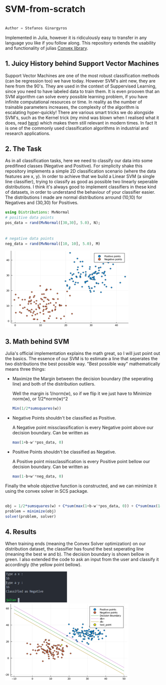 # SVM-from-scratch 

```julia

Author = Stefanos Ginargyros

```

Implemented in Julia, however it is ridiculously easy to transfer in any language you like if you follow along.
This repository extends the usability and functionality of julias [Convex library](https://jump.dev/Convex.jl/v0.13.2/examples/general_examples/svm/).


## 1. Juicy History behind Support Vector Machines 

Support Vector Machines are one of the most robust classification methods (can be regression too) we have today. 
However SVM's aint new, they are here from the 90's. They are used in the context of Suppervised Learning, since you need to have labeled data to train them.
It is even prooven that an SVM algorithm can solve every possible learning problem, if you have infinite computational resources or time. In reality as the number of trainable parameters increases, the complexity of the algorithm is escalating hyper-quickly! There are various smart tricks we do alongside SVM's, such as the Kernel trick (my mind
was blown when I realised what it does, read [here](https://medium.com/@zxr.nju/what-is-the-kernel-trick-why-is-it-important-98a98db0961d)) which makes them still relevant in modern times. In fact It is one of the commonly used classification algorithms in industrial and research applications.



## 2. The Task

As in all classification tasks, here we need to classify our data into some predifined classes (Negative and Positive). For simplicity shake this repository implements a simple 
2D classification scenario (where the data features are x, y). In order to achieve that we build a Linear SVM (a single line classifier), trying to classify as good as possible
two linearly seperable distributions. I think it's always good to implement classifiers in these kind of datasets, in order to understand the behaviour of your classifier
easier. The distributions I made are normal distributions arround (10,10) for Negatives and (30,30) for Positives. 

 ```julia
using Distributions: MvNormal
# positive data points
pos_data = rand(MvNormal([30,30], 5.0), N);


# negative data points
neg_data = rand(MvNormal([10, 10], 5.0), M)
```

<img src="https://github.com/stefgina/svm-from-scratch/blob/main/imgs/distributions.png" width=400 height=250>


## 3. Math behind SVM

Julia's official implementation explains the math great, so I will just point out the basics. The essence of our SVM is to estimate a line that seperates the two distributions
the best possible way. "Best possible way" mathematically means three things:

* Maximize the Margin between the decision boundary (the seperating line) and both of the distribution outliers.

   Well the margin is 1/norm(w), so if we flip it we just have to Minimize norm(w), or 1/2*norm(w)^2

   ```julia
   Min(1/2*sumsquares(w))
   ```

* Negative Points shouldn't be classified as Positive.

   A Negative point missclassification is every Negative point above our decision boundary. Can be written as 

   ```julia
   max(1+b-w'*pos_data, 0)
   ```


* Positive Points shouldn't be classified as Negative.

   A Positive point missclassification is every Positive point bellow our decision boundary. Can be written as 

   ```julia
   max(1-b+w'*neg_data, 0)
   ```

Finally the whole objective function is constructed, and we can minimize it using the convex solver in SCS package.

```julia

obj = 1/2*sumsquares(w) + C*sum(max(1+b-w'*pos_data, 0)) + C*sum(max(1-b+w'*neg_data, 0))
problem = minimize(obj)
solve!(problem, solver)

```


## 4. Results

When training ends (meaning the Convex Solver optimization) on our distribution dataset, the classifier has found the best seperating line (meaning the best w and b).
The decision boundary is shown bellow in green. I also extended the code to ask an input from the user and classify it accordingly (the yellow point bellow).



<img src="https://github.com/stefgina/svm-from-scratch/blob/main/imgs/julia.png" width=200 height=100> 
<img src="https://github.com/stefgina/svm-from-scratch/blob/main/imgs/classified.png" width=400 height=250>

















